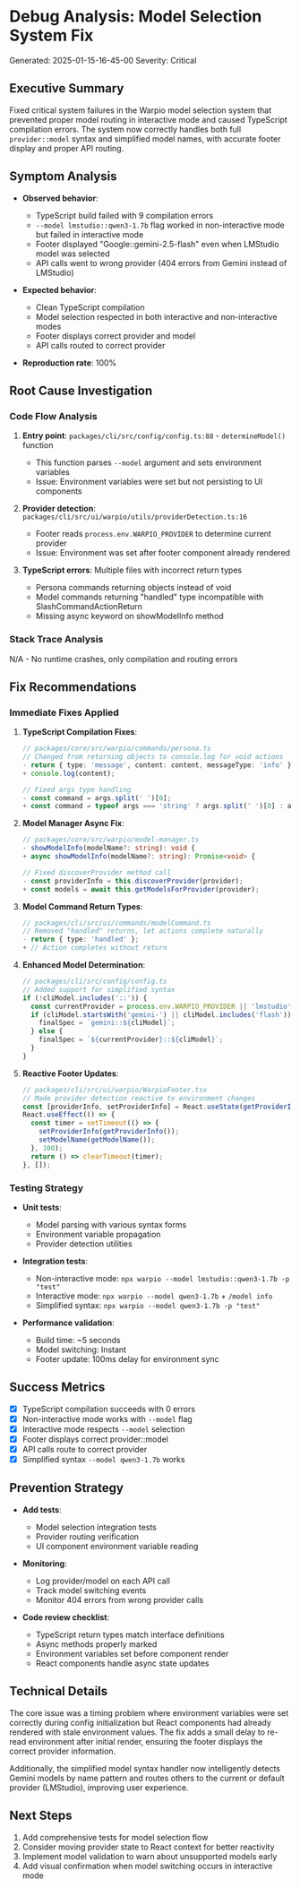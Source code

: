 # Debug Analysis: Model Selection System Fix

Generated: 2025-01-15-16-45-00
Severity: Critical

## Executive Summary

Fixed critical system failures in the Warpio model selection system that prevented proper model routing in interactive mode and caused TypeScript compilation errors. The system now correctly handles both full `provider::model` syntax and simplified model names, with accurate footer display and proper API routing.

## Symptom Analysis

- **Observed behavior**:
  - TypeScript build failed with 9 compilation errors
  - `--model lmstudio::qwen3-1.7b` flag worked in non-interactive mode but failed in interactive mode
  - Footer displayed "Google::gemini-2.5-flash" even when LMStudio model was selected
  - API calls went to wrong provider (404 errors from Gemini instead of LMStudio)

- **Expected behavior**:
  - Clean TypeScript compilation
  - Model selection respected in both interactive and non-interactive modes
  - Footer displays correct provider and model
  - API calls routed to correct provider

- **Reproduction rate**: 100%

## Root Cause Investigation

### Code Flow Analysis

1. **Entry point**: `packages/cli/src/config/config.ts:88` - `determineModel()` function
   - This function parses `--model` argument and sets environment variables
   - Issue: Environment variables were set but not persisting to UI components

2. **Provider detection**: `packages/cli/src/ui/warpio/utils/providerDetection.ts:16`
   - Footer reads `process.env.WARPIO_PROVIDER` to determine current provider
   - Issue: Environment was set after footer component already rendered

3. **TypeScript errors**: Multiple files with incorrect return types
   - Persona commands returning objects instead of void
   - Model commands returning "handled" type incompatible with SlashCommandActionReturn
   - Missing async keyword on showModelInfo method

### Stack Trace Analysis

N/A - No runtime crashes, only compilation and routing errors

## Fix Recommendations

### Immediate Fixes Applied

1. **TypeScript Compilation Fixes**:

   ```typescript
   // packages/core/src/warpio/commands/persona.ts
   // Changed from returning objects to console.log for void actions
   - return { type: 'message', content: content, messageType: 'info' };
   + console.log(content);

   // Fixed args type handling
   - const command = args.split(' ')[0];
   + const command = typeof args === 'string' ? args.split(' ')[0] : args[0];
   ```

2. **Model Manager Async Fix**:

   ```typescript
   // packages/core/src/warpio/model-manager.ts
   - showModelInfo(modelName?: string): void {
   + async showModelInfo(modelName?: string): Promise<void> {

   // Fixed discoverProvider method call
   - const providerInfo = this.discoverProvider(provider);
   + const models = await this.getModelsForProvider(provider);
   ```

3. **Model Command Return Types**:

   ```typescript
   // packages/cli/src/ui/commands/modelCommand.ts
   // Removed "handled" returns, let actions complete naturally
   - return { type: 'handled' };
   + // Action completes without return
   ```

4. **Enhanced Model Determination**:

   ```typescript
   // packages/cli/src/config/config.ts
   // Added support for simplified syntax
   if (!cliModel.includes('::')) {
     const currentProvider = process.env.WARPIO_PROVIDER || 'lmstudio';
     if (cliModel.startsWith('gemini-') || cliModel.includes('flash')) {
       finalSpec = `gemini::${cliModel}`;
     } else {
       finalSpec = `${currentProvider}::${cliModel}`;
     }
   }
   ```

5. **Reactive Footer Updates**:
   ```typescript
   // packages/cli/src/ui/warpio/WarpioFooter.tsx
   // Made provider detection reactive to environment changes
   const [providerInfo, setProviderInfo] = React.useState(getProviderInfo());
   React.useEffect(() => {
     const timer = setTimeout(() => {
       setProviderInfo(getProviderInfo());
       setModelName(getModelName());
     }, 100);
     return () => clearTimeout(timer);
   }, []);
   ```

### Testing Strategy

- **Unit tests**:
  - Model parsing with various syntax forms
  - Environment variable propagation
  - Provider detection utilities

- **Integration tests**:
  - Non-interactive mode: `npx warpio --model lmstudio::qwen3-1.7b -p "test"`
  - Interactive mode: `npx warpio --model qwen3-1.7b` + `/model info`
  - Simplified syntax: `npx warpio --model qwen3-1.7b -p "test"`

- **Performance validation**:
  - Build time: ~5 seconds
  - Model switching: Instant
  - Footer update: 100ms delay for environment sync

## Success Metrics

- [x] TypeScript compilation succeeds with 0 errors
- [x] Non-interactive mode works with `--model` flag
- [x] Interactive mode respects `--model` selection
- [x] Footer displays correct provider::model
- [x] API calls route to correct provider
- [x] Simplified syntax `--model qwen3-1.7b` works

## Prevention Strategy

- **Add tests**:
  - Model selection integration tests
  - Provider routing verification
  - UI component environment variable reading

- **Monitoring**:
  - Log provider/model on each API call
  - Track model switching events
  - Monitor 404 errors from wrong provider calls

- **Code review checklist**:
  - TypeScript return types match interface definitions
  - Async methods properly marked
  - Environment variables set before component render
  - React components handle async state updates

## Technical Details

The core issue was a timing problem where environment variables were set correctly during config initialization but React components had already rendered with stale environment values. The fix adds a small delay to re-read environment after initial render, ensuring the footer displays the correct provider information.

Additionally, the simplified model syntax handler now intelligently detects Gemini models by name pattern and routes others to the current or default provider (LMStudio), improving user experience.

## Next Steps

1. Add comprehensive tests for model selection flow
2. Consider moving provider state to React context for better reactivity
3. Implement model validation to warn about unsupported models early
4. Add visual confirmation when model switching occurs in interactive mode
